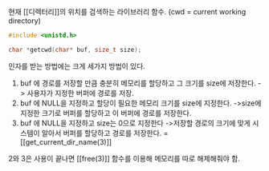 현재 [[디렉터리]]의 위치를 검색하는 라이브러리 함수.
(cwd = current working directory)

~~~c
#include <unistd.h>

char *getcwd(char* buf, size_t size);
~~~
인자를 받는 방법에는 크게 세가지 방법이 있다.

1. buf 에 경로를 저장할 만큼 충분히 메모리를 할당하고 그 크기를 size에 저장한다.
   -> 사용자가 지정한 버퍼에 경로를 저장.
2. buf 에 NULL을 지정하고 할당이 필요한 메모리 크기를 size에 지정한다.
   ->size에 지정한 크기로 버퍼를 할당하고 이 버퍼에 경로를 저장한다.
3. buf 에 NULL을 지정하고 size는 0으로 지정한다
   ->저장할 경로의 크기에 맞게 시스템이 알아서 버퍼를 할당하고 경로를 저장한다.
   = [[get_current_dir_name(3)]]

2와 3은 사용이 끝나면 [[free(3)]] 함수를 이용해 메모리를 따로 해제해줘야 함.